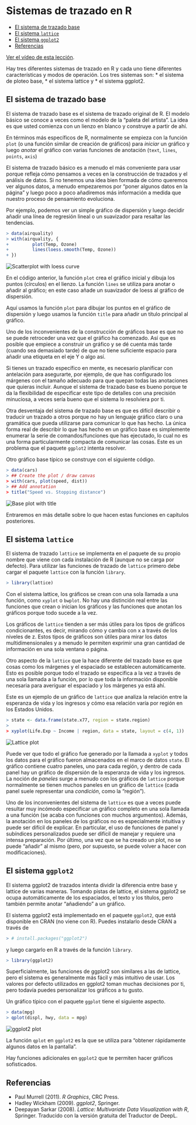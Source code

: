 Sistemas de trazado en R
================

-   [El sistema de trazado base](#el-sistema-de-trazado-base)
-   [El sistema `lattice`](#el-sistema-lattice)
-   [El sistema `ggplot2`](#el-sistema-ggplot2)
-   [Referencias](#referencias)

[Ver el vídeo de esta lección](https://youtu.be/a4mvbyNGdBA).

Hay tres diferentes sistemas de trazado en R y cada uno tiene diferentes
características y modos de operación. Los tres sistemas son: \* el
sistema de ploteo base, \* el sistema lattice y \* el sistema ggplot2.

## El sistema de trazado base

El sistema de trazado base es el sistema de trazado original de R. El
modelo básico se conoce a veces como el modelo de la “paleta del
artista”. La idea es que usted comienza con un lienzo en blanco y
construye a partir de ahí.

En términos más específicos de R, normalmente se empieza con la función
`plot` (o una función similar de creación de gráficos) para *iniciar* un
gráfico y luego *anotar* el gráfico con varias funciones de anotación
(`text`, `lines`, `points`, `axis`)

El sistema de trazado básico es a menudo el más conveniente para usar
porque refleja cómo pensamos a veces en la construcción de trazados y el
análisis de datos. Si no tenemos una idea bien formada de cómo queremos
ver algunos datos, a menudo empezaremos por “poner algunos datos en la
página” y luego poco a poco añadiremos más información a medida que
nuestro proceso de pensamiento evoluciona.

Por ejemplo, podemos ver un simple gráfico de dispersión y luego decidir
añadir una línea de regresión lineal o un suavizador para resaltar las
tendencias.

``` r
> data(airquality)
> with(airquality, {
+         plot(Temp, Ozone)
+         lines(loess.smooth(Temp, Ozone))
+ })
```

![Scatterplot with loess
curve](images/plottingsystems-unnamed-chunk-2-1.png)

En el código anterior, la función `plot` crea el gráfico inicial y
dibuja los puntos (círculos) en el lienzo. La función `lines` se utiliza
para anotar o añadir al gráfico; en este caso añade un suavizador de
loess al gráfico de dispersión.

Aquí usamos la función `plot` para dibujar los puntos en el gráfico de
dispersión y luego usamos la función `title` para añadir un título
principal al gráfico.

Uno de los inconvenientes de la construcción de gráficos base es que no
se puede retroceder una vez que el gráfico ha comenzado. Así que es
posible que empiece a construir un gráfico y se dé cuenta más tarde
(cuando sea demasiado tarde) de que no tiene suficiente espacio para
añadir una etiqueta en el eje Y o algo así.

Si tienes un trazado específico en mente, es necesario planificar con
antelación para asegurarte, por ejemplo, de que has configurado los
márgenes con el tamaño adecuado para que quepan todas las anotaciones
que quieras incluir. Aunque el sistema de trazado base es bueno porque
te da la flexibilidad de especificar este tipo de detalles con una
precisión minuciosa, a veces sería bueno que el sistema lo resolviera
por ti.

Otra desventaja del sistema de trazado base es que es difícil describir
o traducir un trazado a otros porque no hay un lenguaje gráfico claro o
una gramática que pueda utilizarse para comunicar lo que has hecho. La
única forma real de describir lo que has hecho en un gráfico base es
simplemente enumerar la serie de comandos/funciones que has ejecutado,
lo cual no es una forma particularmente compacta de comunicar las cosas.
Este es un problema que el paquete `ggplot2` intenta resolver.

Otro gráfico base típico se construye con el siguiente código.

``` r
> data(cars)
> ## Create the plot / draw canvas
> with(cars, plot(speed, dist))
> ## Add annotation
> title("Speed vs. Stopping distance")
```

![Base plot with title](images/plottingsystems-unnamed-chunk-3-1.png)

Entraremos en más detalle sobre lo que hacen estas funciones en
capítulos posteriores.

## El sistema `lattice`

El sistema de trazado `lattice` se implementa en el paquete de su propio
nombre que viene con cada instalación de R (aunque no se carga por
defecto). Para utilizar las funciones de trazado de `lattice` primero
debe cargar el paquete `lattice` con la función `library`.

``` r
> library(lattice)
```

Con el sistema lattice, los gráficos se crean con una sola llamada a una
función, como `xyplot` o `bwplot`. No hay una distinción real entre las
funciones que crean o inician los gráficos y las funciones que anotan
los gráficos porque todo sucede a la vez.

Los gráficos de `lattice` tienden a ser más útiles para los tipos de
gráficos condicionantes, es decir, mirando cómo y cambia con x a través
de los niveles de z. Estos tipos de gráficos son útiles para mirar los
datos multidimensionales y a menudo le permiten exprimir una gran
cantidad de información en una sola ventana o página.

Otro aspecto de la `lattice` que la hace diferente del trazado base es
que cosas como los márgenes y el espaciado se establecen
automáticamente. Esto es posible porque todo el trazado se especifica a
la vez a través de una sola llamada a la función, por lo que toda la
información disponible necesaria para averiguar el espaciado y los
márgenes ya está ahí.

Este es un ejemplo de un gráfico de `lattice` que analiza la relación
entre la esperanza de vida y los ingresos y cómo esa relación varía por
región en los Estados Unidos.

``` r
> state <- data.frame(state.x77, region = state.region)
> 
> xyplot(Life.Exp ~ Income | region, data = state, layout = c(4, 1))
```

![Lattice plot](images/plottingsystems-unnamed-chunk-5-1.png)

Puede ver que todo el gráfico fue generado por la llamada a `xyplot` y
todos los datos para el gráfico fueron almacenados en el marco de datos
`state`. El gráfico contiene cuatro paneles, uno para cada región, y
dentro de cada panel hay un gráfico de dispersión de la esperanza de
vida y los ingresos. La noción de *paneles* surge a menudo con los
gráficos de `lattice` porque normalmente se tienen muchos paneles en un
gráfico de `lattice` (cada panel suele representar una *condición*, como
la “región”).

Uno de los inconvenientes del sistema de `lattice` es que a veces puede
resultar muy incómodo especificar un gráfico completo en una sola
llamada a una función (se acaba con funciones con muchos argumentos).
Además, la anotación en los paneles de los gráficos no es especialmente
intuitiva y puede ser difícil de explicar. En particular, el uso de
funciones de panel y subíndices personalizados puede ser difícil de
manejar y requiere una intensa preparación. Por último, una vez que se
ha creado un plot, no se puede “añadir” al mismo (pero, por supuesto, se
puede volver a hacer con modificaciones).

## El sistema `ggplot2`

El sistema ggplot2 de trazados intenta dividir la diferencia entre base
y lattice de varias maneras. Tomando pistas de lattice, el sistema
ggplot2 se ocupa automáticamente de los espaciados, el texto y los
títulos, pero también permite anotar “añadiendo” a un gráfico.

El sistema ggplot2 está implementado en el paquete `ggplot2`, que está
disponible en CRAN (no viene con R). Puedes instalarlo desde CRAN a
través de

``` r
> # install.packages("ggplot2")
```

y luego cargarlo en R a través de la función `library`.

``` r
> library(ggplot2)
```

Superficialmente, las funciones de ggplot2 son similares a las de
lattice, pero el sistema es generalmente más fácil y más intuitivo de
usar. Los valores por defecto utilizados en ggplot2 toman muchas
decisiones por ti, pero todavía puedes personalizar los gráficos a tu
gusto.

Un gráfico típico con el paquete `ggplot` tiene el siguiente aspecto.

``` r
> data(mpg)
> qplot(displ, hwy, data = mpg)
```

![ggplot2 plot](images/plottingsystems-unnamed-chunk-8-1.png)

La función `qplot` en `ggplot2` es la que se utiliza para “obtener
rápidamente algunos datos en la pantalla”.

Hay funciones adicionales en `ggplot2` que te permiten hacer gráficos
sofisticados.

## Referencias

-   Paul Murrell (2011). *R Graphics*, CRC Press.
-   Hadley Wickham (2009). *ggplot2*, Springer.
-   Deepayan Sarkar (2008). *Lattice: Multivariate Data Visualization
    with R*, Springer. Traducido con la versión gratuita del Traductor
    de DeepL.
